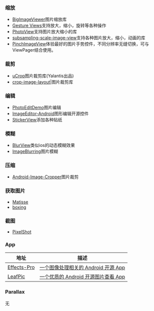 ### 缩放

- [BigImageViewer](https://github.com/Piasy/BigImageViewer)图片缩放库
- [Gesture Views](https://github.com/alexvasilkov/GestureViews)支持放大，缩小，旋转等各种操作
- [PhotoView](https://github.com/chrisbanes/PhotoView)支持图片放大缩小的库
- [subsampling-scale-image-view](https://github.com/davemorrissey/subsampling-scale-image-view)支持各种图片放大，缩小，动画的库
- [PinchImageView](https://github.com/boycy815/PinchImageView)体验最好的图片手势控件，不同分辨率无缝切换，可与ViewPager结合使用。

### 裁剪

- [uCrop](https://github.com/Yalantis/uCrop)图片裁剪库(Yalantis出品)
- [crop-image-layout](https://github.com/yulu/crop-image-layout)|图片裁剪库

### 编辑

-  [PhotoEditDemo](https://github.com/jarlen/PhotoEditDemo)图片编辑
- [ImageEditor-Android](https://github.com/siwangqishiq/ImageEditor-Android)图形编辑开源控件
- [StickerView](https://github.com/wuapnjie/StickerView)添加各种贴纸

### 模糊

- [BlurView](https://github.com/Dimezis/BlurView)类似ios的动态模糊效果
-  [ImageBlurring](https://github.com/qiujuer/ImageBlurring)图片模糊

### 压缩

- [Android-Image-Cropper](https://github.com/ArthurHub/Android-Image-Cropper)图片裁剪

### 获取图片

- [Matisse](https://github.com/zhihu/Matisse)
- [boxing](https://github.com/Bilibili/boxing)

### 截图

- [PixelShot](https://github.com/Muddz/PixelShot)

### App

地址|描述
---|---
[Effects-Pro](https://github.com/yaa110/Effects-Pro)|[一个图像处理相关的 Android 开源 App ](https://github.com/yaa110/Effects-Pro)
[LeafPic](https://github.com/HoraApps/LeafPic)| [一个优质的 Android 开源图片查看 App](https://github.com/HoraApps/LeafPic)

### Parallax

无